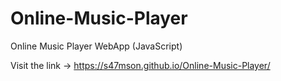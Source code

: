 # Online-Music-Player
Online Music Player WebApp (JavaScript)

Visit the link -> https://s47mson.github.io/Online-Music-Player/
